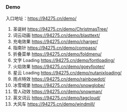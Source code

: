 ### Demo

入口地址：https://94275.cn/demo/

1. 圣诞树 https://94275.cn/demo/ChristmasTree/
2. 词云动画 https://94275.cn/demo/blasttext/
3. 充电效果 https://94275.cn/demo/charger/
4. 指南针 https://94275.cn/demo/compass/
5. 折叠菜单 https://94275.cn/demo/foldmenu/
6. 文字 Loading https://94275.cn/demo/fontloading/
7. 火焰效果 https://94275.cn/demo/goeyfooter/
8. 星云 Loading https://94275.cn/demo/nutanixloading/
9. 雨点特效 https://94275.cn/demo/rainbowdot/
10. 冰雪城堡 https://94275.cn/demo/snowglobe/
11. 雪人动效 https://94275.cn/demo/snowman/
12. 英文词云 https://94275.cn/demo/tagcloud/
13. 大风车 https://94275.cn/demo/windmill/

